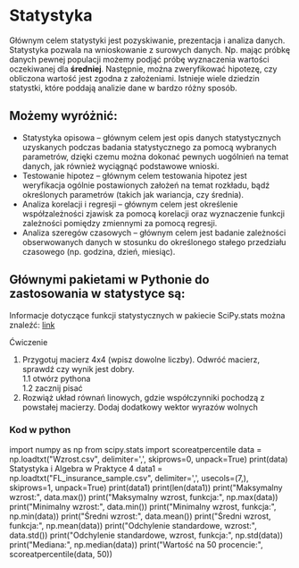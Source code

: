 # Statystyka
Głównym celem statystyki jest pozyskiwanie, prezentacja i analiza danych. Statystyka pozwala na wnioskowanie
z surowych danych. Np. mając próbkę danych pewnej populacji możemy podjąć próbę wyznaczenia wartości
oczekiwanej dla **średniej**. Następnie, można zweryfikować hipotezę, czy obliczona wartość jest zgodna z
założeniami. Istnieje wiele dziedzin statystki, które poddają analizie dane w bardzo różny sposób. 
## Możemy wyróżnić:
* Statystyka opisowa – głównym celem jest opis danych statystycznych uzyskanych podczas badania
statystycznego za pomocą wybranych parametrów, dzięki czemu można dokonać pewnych uogólnień na temat
danych, jak również wyciągnąć podstawowe wnioski.
* Testowanie hipotez – głównym celem testowania hipotez jest weryfikacja ogólnie postawionych założeń na
temat rozkładu, bądź określonych parametrów (takich jak wariancja, czy średnia).
* Analiza korelacji i regresji – głównym celem jest określenie współzależności zjawisk za pomocą korelacji oraz
wyznaczenie funkcji zależności pomiędzy zmiennymi za pomocą regresji.
* Analiza szeregów czasowych – głównym celem jest badanie zależności obserwowanych danych w stosunku do
określonego stałego przedziału czasowego (np. godzina, dzień, miesiąc).

## Głównymi pakietami w Pythonie do zastosowania w statystyce są:

Informacje dotyczące funkcji statystycznych w pakiecie SciPy.stats można znaleźć:
[link](https://docs.scipy.org/doc/scipy/reference/stats.html)

Ćwiczenie
1. Przygotuj macierz 4x4 (wpisz dowolne liczby). Odwróć macierz, sprawdź czy wynik jest dobry.  
 1.1 otwórz pythona  
 1.2 zacznij pisać  
2. Rozwiąż układ równań linowych, gdzie współczynniki pochodzą z powstałej macierzy. Dodaj
dodatkowy wektor wyrazów wolnych


### Kod w python
import numpy as np
from scipy.stats import scoreatpercentile
data = np.loadtxt("Wzrost.csv", delimiter=',', skiprows=0, unpack=True)
print(data)
Statystyka i Algebra w Praktyce
4
data1 = np.loadtxt("FL_insurance_sample.csv", delimiter=',', usecols=(7,),
skiprows=1, unpack=True)
print(data1)
print(len(data1))
print("Maksymalny wzrost:", data.max())
print("Maksymalny wzrost, funkcja:", np.max(data))
print("Minimalny wzrost:", data.min())
print("Minimalny wzrost, funkcja:", np.min(data))
print("Średni wzrost:", data.mean())
print("Średni wzrost, funkcja:", np.mean(data))
print("Odchylenie standardowe, wzrost:", data.std())
print("Odchylenie standardowe, wzrost, funkcja:", np.std(data))
print("Mediana:", np.median(data))
print("Wartość na 50 procencie:", scoreatpercentile(data, 50))
